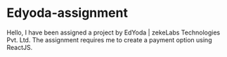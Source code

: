# Edyoda-assignment
Hello, I have been assigned a project by EdYoda | zekeLabs Technologies Pvt. Ltd. The assignment requires me to create a payment option using ReactJS.

